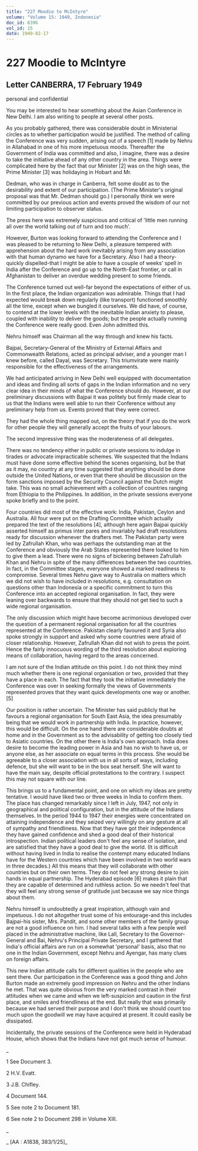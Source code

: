 ```yaml
---
title: "227 Moodie to McIntyre"
volume: "Volume 15: 1949, Indonesia"
doc_id: 6396
vol_id: 15
date: 1949-02-17
---
```


# 227 Moodie to McIntyre

## Letter CANBERRA, 17 February 1949

personal and confidential

You may be interested to hear something about the Asian Conference in New Delhi. I am also writing to people at several other posts.

As you probably gathered, there was considerable doubt in Ministerial circles as to whether participation would be justified. The method of calling the Conference was very sudden, arising out of a speech [1] made by Nehru in Allahabad in one of his more impetuous moods. Thereafter the Government of India was committed and also, I imagine, there was a desire to take the initiative ahead of any other country in the area. Things were complicated here by the fact that our Minister [2] was on the high seas, the Prime Minister [3] was holidaying in Hobart and Mr.

Dedman, who was in charge in Canberra, felt some doubt as to the desirability and extent of our participation. (The Prime Minister's original proposal was that Mr. Dedman should go.) I personally think we were committed by our previous action and events proved the wisdom of our not limiting participation to observer status.

The press here was extremely suspicious and critical of 'little men running all over the world talking out of turn and too much'.

However, Burton was looking forward to attending the Conference and I was pleased to be returning to New Delhi, a pleasure tempered with apprehension about the hard work inevitably arising from any association with that human dynamo we have for a Secretary. Also I had a theory-quickly dispelled-that I might be able to have a couple of weeks' spell in India after the Conference and go up to the North-East frontier, or call in Afghanistan to deliver an overdue wedding present to some friends.

The Conference turned out well-far beyond the expectations of either of us. In the first place, the Indian organization was admirable. Things that I had expected would break down regularly (like transport) functioned smoothly all the time, except when we bungled it ourselves. We did have, of course, to contend at the lower levels with the inevitable Indian anxiety to please, coupled with inability to deliver the goods; but the people actually running the Conference were really good. Even John admitted this.

Nehru himself was Chairman all the way through and knew his facts.

Bajpai, Secretary-General of the Ministry of External Affairs and Commonwealth Relations, acted as principal adviser, and a younger man I knew before, called Dayal, was Secretary. This triumvirate were mainly responsible for the effectiveness of the arrangements.

We had anticipated arriving in New Delhi well equipped with documentation and ideas and finding all sorts of gaps in the Indian information and no very clear idea in their minds of what the Conference should do. However, at our preliminary discussions with Bajpai it was politely but firmly made clear to us that the Indians were well able to run their Conference without any preliminary help from us. Events proved that they were correct.

They had the whole thing mapped out, on the theory that if you do the work for other people they will generally accept the fruits of your labours.

The second impressive thing was the moderateness of all delegates.

There was no tendency either in public or private sessions to indulge in tirades or advocate impracticable schemes. We suspected that the Indians must have done some effective behind the scenes organising, but be that as it may, no country at any time suggested that anything should be done outside the United Nations, or even that there should be discussion on the form sanctions imposed by the Security Council against the Dutch might take. This was no small achievement with a collection of countries ranging from Ethiopia to the Philippines. In addition, in the private sessions everyone spoke briefly and to the point.

Four countries did most of the effective work: India, Pakistan, Ceylon and Australia. All four were put on the Drafting Committee which actually prepared the text of the resolutions [4], although here again Bajpai quickly asserted himself as primus inter pares and invariably had draft resolutions ready for discussion whenever the drafters met. The Pakistan party were led by Zafrullah Khan, who was perhaps the outstanding man at the Conference and obviously the Arab States represented there looked to him to give them a lead. There were no signs of bickering between Zafrullah Khan and Nehru in spite of the many differences between the two countries. In fact, in the Committee stages, everyone showed a marked readiness to compromise. Several times Nehru gave way to Australia on matters which we did not wish to have included in resolutions, e.g. consultation on questions other than Indonesia or a specific commitment to turn this Conference into an accepted regional organisation. In fact, they were leaning over backwards to ensure that they should not get tied to such a wide regional organisation.

The only discussion which might have become acrimonious developed over the question of a permanent regional organisation for all the countries represented at the Conference. Pakistan clearly favoured it and Syria also spoke strongly in support and asked why some countries were afraid of closer relationship. However, Zafrullah Khan did not wish to press the point. Hence the fairly innocuous wording of the third resolution about exploring means of collaboration, having regard to the areas concerned.

I am not sure of the Indian attitude on this point. I do not think they mind much whether there is one regional organisation or two, provided that they have a place in each. The fact that they took the initiative immediately the Conference was over in seeking formally the views of Governments represented proves that they want quick developments one way or another. [5]

Our position is rather uncertain. The Minister has said publicly that he favours a regional organisation for South East Asia, the idea presumably being that we would work in partnership with India. In practice, however, this would be difficult. On the one hand there are considerable doubts at home and in the Government as to the advisability of getting too closely tied to Asiatic countries. On the other there is India's own approach. India does desire to become the leading power in Asia and has no wish to have us, or anyone else, as her associate on equal terms in this process. She would be agreeable to a closer association with us in all sorts of ways, including defence, but she will want to be in the box seat herself. She will want to have the main say, despite official protestations to the contrary. I suspect this may not square with our line.

This brings us to a fundamental point, and one on which my ideas are pretty tentative. I would have liked two or three weeks in India to confirm them. The place has changed remarkably since I left in July, 1947, not only in geographical and political configuration, but in the attitude of the Indians themselves. In the period 1944 to 1947 their energies were concentrated on attaining independence and they seized very willingly on any gesture at all of sympathy and friendliness. Now that they have got their independence they have gained confidence and shed a good deal of their historical introspection. Indian political leaders don't feel any sense of isolation, and are satisfied that they have a good deal to give the world. (It is difficult without having lived in India to realise the contempt many educated Indians have for the Western countries which have been involved in two world wars in three decades.) All this means that they will collaborate with other countries but on their own terms. They do not feel any strong desire to join hands in equal partnership. The Hyderabad episode [6] makes it plain that they are capable of determined and ruthless action. So we needn't feel that they will feel any strong sense of gratitude just because we say nice things about them.

Nehru himself is undoubtedly a great inspiration, although vain and impetuous. I do not altogether trust some of his entourage-and this includes Bajpai-his sister, Mrs. Pandit, and some other members of the family group are not a good influence on him. I had several talks with a few people well placed in the administrative machine, like Lall, Secretary to the Governor-General and Bai, Nehru's Principal Private Secretary, and I gathered that India's official affairs are run on a somewhat 'personal' basis, also that no one in the Indian Government, except Nehru and Ayengar, has many clues on foreign affairs.

This new Indian attitude calls for different qualities in the people who are sent there. Our participation in the Conference was a good thing and John Burton made an extremely good impression on Nehru and the other Indians he met. That was quite obvious from the very marked contrast in their attitudes when we came and when we left-suspicion and caution in the first place, and smiles and friendliness at the end. But really that was primarily because we had served their purpose and I don't think we should count too much upon the goodwill we may have acquired at present. It could easily be dissipated.

Incidentally, the private sessions of the Conference were held in Hyderabad House, which shows that the Indians have not got much sense of humour.

_

1 See Document 3.

2 H.V. Evatt.

3 J.B. Chifley.

4 Document 144.

5 See note 2 to Document 181.

6 See note 2 to Document 298 in Volume XIII.

_

_ [AA : A1838, 383/1/25]_

